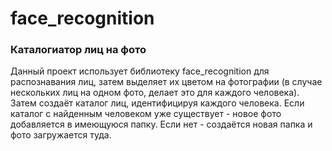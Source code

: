 <h1>face_recognition</h1>
<h3>Каталогиатор лиц на фото</h3>

Данный проект использует библиотеку face_recognition для распознавания лиц, затем выделяет их цветом на фотографии (в случае нескольких лиц на одном фото, делает это для каждого человека).
Затем создаёт каталог лиц, идентифицируя каждого человека.
Если каталог с найденным человеком уже существует - новое фото добавляется в имеющуюся папку. Если нет - создаётся новая папка и фото загружается туда.
